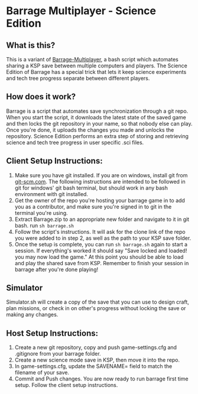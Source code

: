 # Barrage Multiplayer - Science Edition

## What is this?
This is a variant of [Barrage-Multiplayer](https://github.com/BadRAM/Barrage-Multiplayer), a bash script which automates sharing a KSP save between multiple computers and players. The Science Edition of Barrage has a special trick that lets it keep science experiments and tech tree progress separate between different players.

## How does it work?
Barrage is a script that automates save synchronization through a git repo. When you start the script, it downloads the latest state of the saved game and then locks the git repository in your name, so that nobody else can play. Once you're done, it uploads the changes you made and unlocks the repository. Science Edition performs an extra step of storing and retrieving science and tech tree progress in user specific .sci files.

## Client Setup Instructions:
1. Make sure you have git installed. If you are on windows, install git from [git-scm.com](https://git-scm.com/). The following instructions are intended to be followed in git for windows' git bash terminal, but should work in any bash environment with git installed.
2. Get the owner of the repo you're hosting your barrage game in to add you as a contributor, and make sure you're signed in to git in the terminal you're using.
3. Extract Barrage.zip to an appropriate new folder and navigate to it in git bash. run `sh barrage.sh`
4. Follow the script's instructions. It will ask for the clone link of the repo you were added to in step 2, as well as the path to your KSP save folder.
5. Once the setup is complete, you can run `sh barrage.sh` again to start a session. If everything's worked it should say "Save locked and loaded! you may now load the game." At this point you should be able to load and play the shared save from KSP. Remember to finish your session in barrage after you're done playing!

## Simulator
Simulator.sh will create a copy of the save that you can use to design craft, plan missions, or check in on other's progress without locking the save or making any changes.

## Host Setup Instructions:
1. Create a new git repository, copy and push game-settings.cfg and .gitignore from your barrage folder.
2. Create a new science mode save in KSP, then move it into the repo.
3. In game-settings.cfg, update the SAVENAME= field to match the filename of your save.
4. Commit and Push changes. You are now ready to run barrage first time setup. Follow the client setup instructions.